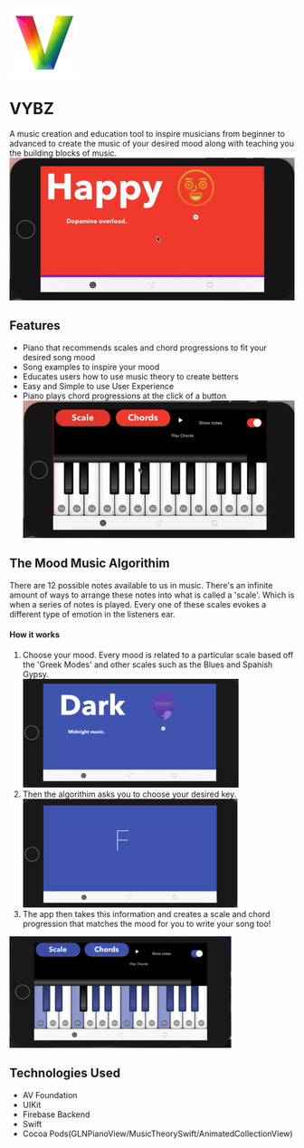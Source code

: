 ![](https://raw.githubusercontent.com/atj3097/VYBZ/master/163-1631112_letter-v-3d-abc-alphabet-rainbow-gradient-bright-removebg-preview-removebg-preview%20(1)%202%20(1).png)
# VYBZ

A music creation and education tool to inspire musicians from beginner to advanced to create the music of your desired mood along with teaching you the building blocks of music.   
![](ezgif.com-video-to-gif.gif)
## Features 
* Piano that recommends scales and chord progressions to fit your desired song mood
* Song examples to inspire your mood
* Educates users how to use music theory to create betters 
* Easy and Simple to use User Experience 
* Piano plays chord progressions at the click of a button 
![](ezgif.com-video-to-gif%20(1).gif) 

## The Mood Music Algorithim 
There are 12 possible notes available to us in music. There's an infinite amount of ways to arrange these notes into what is called a 'scale'. Which is when a series of notes is played. Every one of these scales evokes a different type of emotion in the listeners ear. 

#### How it works
1. Choose your mood. Every mood is related to a particular scale based off the 'Greek Modes' and other scales such as the Blues and Spanish Gypsy.  
![](https://raw.githubusercontent.com/atj3097/VYBZ/master/Webp.net-resizeimage%20(3).png)
2.  Then the algorithim asks you to choose your desired key.   
![](https://raw.githubusercontent.com/atj3097/VYBZ/master/Webp.net-resizeimage%20(2).png)
3. The app then takes this information and creates a scale and chord progression that matches the mood for you to write your song too! 

![](https://raw.githubusercontent.com/atj3097/VYBZ/master/Webp.net-resizeimage%20(4).png)

## Technologies Used  
* AV Foundation  
* UIKit
* Firebase Backend 
* Swift 
* Cocoa Pods(GLNPianoView/MusicTheorySwift/AnimatedCollectionView)

